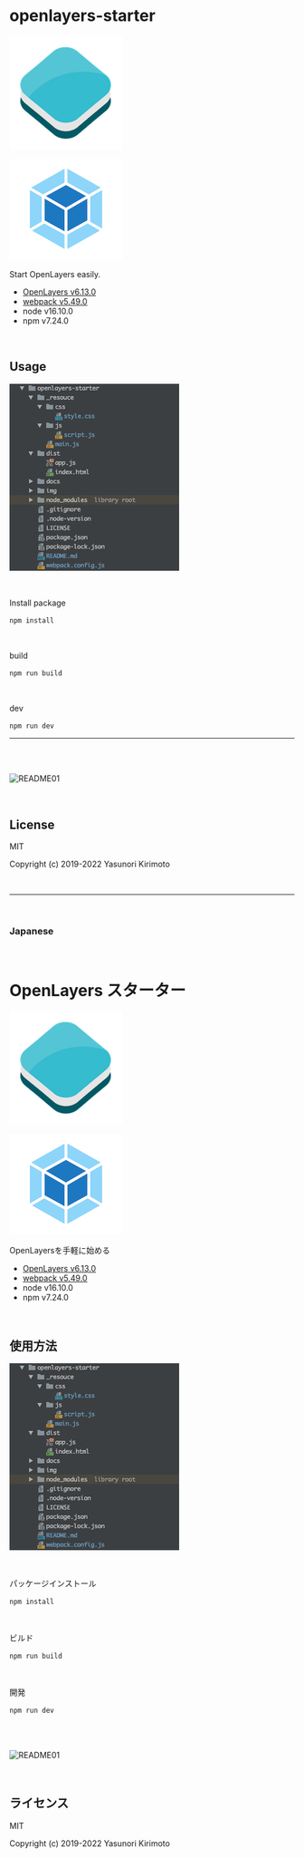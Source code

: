 # openlayers-starter

![README02](img/README02.png)

![README05](img/README05.png)

Start OpenLayers easily.  
- [OpenLayers v6.13.0](https://openlayers.org) 
- [webpack v5.49.0](https://webpack.js.org)  
- node v16.10.0
- npm v7.24.0

<br>

## Usage

![README04](img/README04.png)

<br>

Install package
```bash
npm install
```

<br>

build
```bash
npm run build
```

<br>

dev
```bash
npm run dev
```

---

<br>
<br>

![README01](img/README01.gif)

<br>

## License
MIT

Copyright (c) 2019-2022 Yasunori Kirimoto

<br>

---

<br>

### Japanese

<br>

# OpenLayers スターター

![README02](img/README02.png)

![README05](img/README05.png)

OpenLayersを手軽に始める
- [OpenLayers v6.13.0](https://openlayers.org)
- [webpack v5.49.0](https://webpack.js.org)  
- node v16.10.0
- npm v7.24.0

<br>

##  使用方法

![README04](img/README04.png)

<br>

パッケージインストール

```bash
npm install
```

<br>

ビルド

```bash
npm run build
```

<br>

開発

```bash
npm run dev
```

<br>
<br>

![README01](img/README01.gif)

<br>

## ライセンス
MIT

Copyright (c) 2019-2022 Yasunori Kirimoto

<br>
